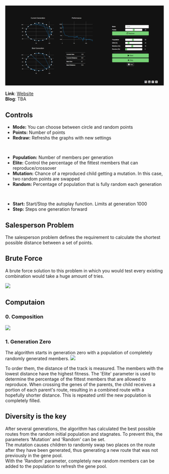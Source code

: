 

![](/img/thumbnail.png)


**Link**: [Website](https://benschr.github.io/GeneticAlgorithm/geneticalg.html)    
**Blog**: TBA

## Controls

- **Mode:** You can choose between circle and random points    
- **Points:** Number of points  
- **Redraw:** Refreshs the graphs with new settings  

<br/> 

- **Population:** Number of members per generation 
- **Elite:** Control the percentage of the fittest members that can reproduce/crossover
- **Mutation:** Chance of a reproduced child getting a mutation. In this case, two random points are swapped
- **Random:** Percentage of population that is fully random each generation
   
<br/> 
   
- **Start:** Start/Stop the autoplay function. Limits at generation 1000  
- **Step:** Steps one generation forward


## Salesperson Problem

The salesperson problem defines the requirement to calculate the shortest possible distance between a set of points.

## Brute Force

A brute force solution to this problem in which you would test every existing combination would take a huge amount of tries.

<img src="https://github.com/BenSchr/GeneticAlgorithm/img/bruteforce.JPG" width="50%"/>
<!-- ![](/img/bruteforce.JPG) -->


## Computaion

### 0. Composition

<img src="https://github.com/BenSchr/GeneticAlgorithm/img/composition.JPG" width="50%"/>
<!-- ![](/img/composition.JPG) -->


### 1. Generation Zero

The algorithm starts in generation zero with a population of completely randomly generated members.
<img src="https://github.com/BenSchr/GeneticAlgorithm/img/thumbnail.png" width="50%"/>
<!-- ![](/img/thumbnail.png) -->



To order them, the distance of the track is measured. The members with the lowest distance have the highest fitness.
The 'Elite' parameter is used to determine the percentage of the fittest members that are allowed to reproduce. When crossing the genes of the parents, the child receives a portion of each parent's route, resulting in a combined route with a hopefully shorter distance.
This is repeated until the new population is completely filled.

## Diversity is the key

After several generations, the algorithm has calculated the best possible routes from the random initial population and stagnates. To prevent this, the parameters 'Mutation' and 'Random' can be set.  
The mutation causes children to randomly swap two places on the route after they have been generated, thus generating a new route that was not previously in the gene pool.  
With the 'Random' parameter, completely new random members can be added to the population to refresh the gene pool. 

